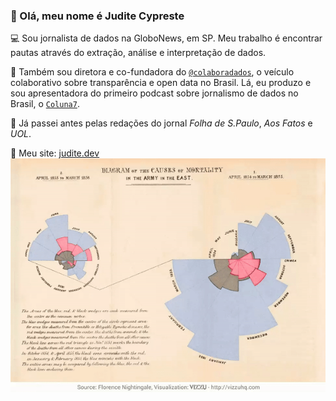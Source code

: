 ### 👋 Olá, meu nome é Judite Cypreste

💻 Sou jornalista de dados na GloboNews, em SP. Meu trabalho é encontrar pautas através do extração, análise e interpretação de dados.

🎲 Também sou diretora e co-fundadora do [`@colaboradados`](https://colaboradados.com.br/), o veículo colaborativo sobre transparência e open data no Brasil. Lá, eu produzo e sou apresentadora do primeiro podcast sobre jornalismo de dados no Brasil, o [`Coluna7`](https://colaboradados.com.br/podcast.html). 

📝 Já passei antes pelas redações do jornal *Folha de S.Paulo*, *Aos Fatos* e *UOL*. 

🚀 Meu site: [judite.dev](https://judite.dev/)
![](florence.gif)
